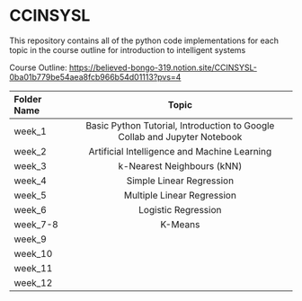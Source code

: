 # **CCINSYSL**

This repository contains all of the python code implementations for each topic in the course outline for introduction to intelligent systems

Course Outline: https://believed-bongo-319.notion.site/CCINSYSL-0ba01b779be54aea8fcb966b54d01113?pvs=4

| Folder Name | Topic |
| :---         |     :---:      |       
| week_1   | Basic Python Tutorial, Introduction to Google Collab and Jupyter Notebook |
| week_2   | Artificial Intelligence and Machine Learning |
| week_3   | k-Nearest Neighbours (kNN)|
| week_4   | Simple Linear Regression |
| week_5  | Multiple Linear Regression |
| week_6   | Logistic Regression |
| week_7-8   | K-Means|
| week_9   | |
| week_10   |  |
| week_11   |  |
| week_12   |  |

